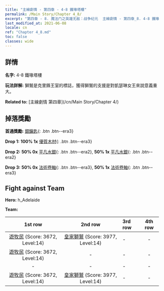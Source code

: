```yaml
---
title: "主線劇情 - 第四章 - 4-8 鐵喙塔樓"
permalink: /Main Story/Chapter 4_8/
excerpt: "第四章 - 8. 魔法门之英雄无敌：战争纪元  主線劇情 - 第四章_8. 4-8 鐵喙塔樓"
last_modified_at: 2021-06-08
locale: cn
ref: "Chapter 4_8.md"
toc: false
classes: wide
---
```


## 詳情

 **名字:** 4-8 鐵喙塔樓

 **玩法詳解:** 獅鷲是克里鋒王室的標誌，獲得獅鷲的支援是對凱瑟琳女王來說意義重大。

 **Related to:** [主線劇情 第四章](/cn/Main Story/Chapter 4/)

## 掉落獎勵

 **首通獎勵:** [銀鑰匙](/cn/Items/con_693/){: .btn .btn--era3}

 **Drop 1:** **100% 1x** [優質木材](/cn/Items/mat_13/){: .btn .btn--era3}

 **Drop 2:** **50% 0x** [平凡水銀](/cn/Items/mat_8/){: .btn .btn--era2}, **50% 1x** [平凡水銀](/cn/Items/mat_8/){: .btn .btn--era2}

 **Drop 3:** **50% 0x** [法術卷軸](/cn/Items/con_694/){: .btn .btn--era3}, **50% 1x** [法術卷軸](/cn/Items/con_694/){: .btn .btn--era3}


## Fight against Team
 **Hero:** h_Adelaide

 **Team:**


  | 1st row | 2nd row | 3rd row | 4th row |
  |:----:|:----:|:----|:----:|
  | [遊牧民](/cn/units/Nomad/) (Score: 3672, Level:14)  | [皇家獅鷲](/cn/units/Griffin/) (Score: 3977, Level:14)  | - | - |
  | [遊牧民](/cn/units/Nomad/) (Score: 3672, Level:14)  | - | - | - |
  | - | - | - | - |
  | [遊牧民](/cn/units/Nomad/) (Score: 3672, Level:14)  | [皇家獅鷲](/cn/units/Griffin/) (Score: 3977, Level:14)  | - | - |


